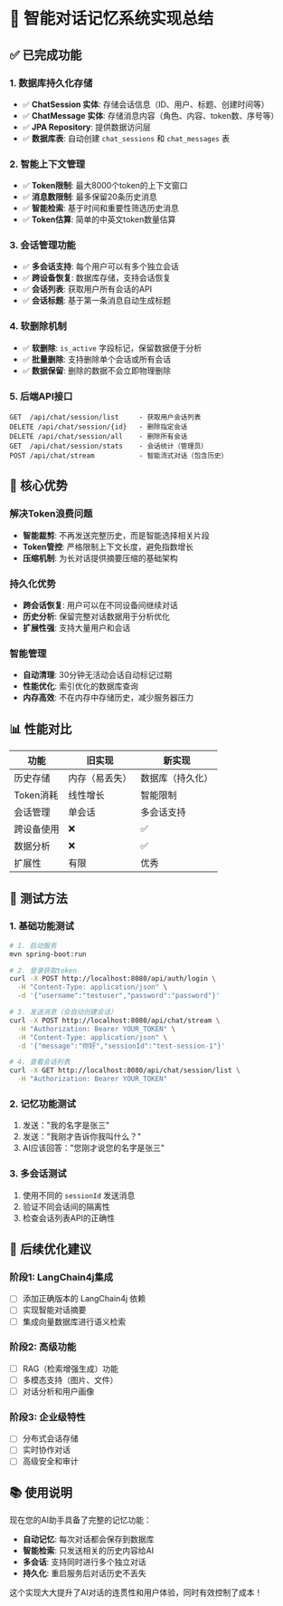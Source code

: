 # 🧠 智能对话记忆系统实现总结

## ✅ 已完成功能

### 1. **数据库持久化存储**
- ✅ **ChatSession 实体**: 存储会话信息（ID、用户、标题、创建时间等）
- ✅ **ChatMessage 实体**: 存储消息内容（角色、内容、token数、序号等）
- ✅ **JPA Repository**: 提供数据访问层
- ✅ **数据库表**: 自动创建 `chat_sessions` 和 `chat_messages` 表

### 2. **智能上下文管理**
- ✅ **Token限制**: 最大8000个token的上下文窗口
- ✅ **消息数限制**: 最多保留20条历史消息
- ✅ **智能检索**: 基于时间和重要性筛选历史消息
- ✅ **Token估算**: 简单的中英文token数量估算

### 3. **会话管理功能**
- ✅ **多会话支持**: 每个用户可以有多个独立会话
- ✅ **跨设备恢复**: 数据库存储，支持会话恢复
- ✅ **会话列表**: 获取用户所有会话的API
- ✅ **会话标题**: 基于第一条消息自动生成标题

### 4. **软删除机制**
- ✅ **软删除**: `is_active` 字段标记，保留数据便于分析
- ✅ **批量删除**: 支持删除单个会话或所有会话
- ✅ **数据保留**: 删除的数据不会立即物理删除

### 5. **后端API接口**
```
GET  /api/chat/session/list     - 获取用户会话列表
DELETE /api/chat/session/{id}   - 删除指定会话
DELETE /api/chat/session/all    - 删除所有会话
GET  /api/chat/session/stats    - 会话统计（管理员）
POST /api/chat/stream           - 智能流式对话（包含历史）
```

## 🚀 核心优势

### **解决Token浪费问题**
- **智能裁剪**: 不再发送完整历史，而是智能选择相关片段
- **Token管控**: 严格限制上下文长度，避免指数增长
- **压缩机制**: 为长对话提供摘要压缩的基础架构

### **持久化优势**
- **跨会话恢复**: 用户可以在不同设备间继续对话
- **历史分析**: 保留完整对话数据用于分析优化
- **扩展性强**: 支持大量用户和会话

### **智能管理**
- **自动清理**: 30分钟无活动会话自动标记过期
- **性能优化**: 索引优化的数据库查询
- **内存高效**: 不在内存中存储历史，减少服务器压力

## 📊 性能对比

| 功能 | 旧实现 | 新实现 |
|------|--------|--------|
| 历史存储 | 内存（易丢失） | 数据库（持久化） |
| Token消耗 | 线性增长 | 智能限制 |
| 会话管理 | 单会话 | 多会话支持 |
| 跨设备使用 | ❌ | ✅ |
| 数据分析 | ❌ | ✅ |
| 扩展性 | 有限 | 优秀 |

## 🧪 测试方法

### 1. **基础功能测试**
```bash
# 1. 启动服务
mvn spring-boot:run

# 2. 登录获取token
curl -X POST http://localhost:8080/api/auth/login \
  -H "Content-Type: application/json" \
  -d '{"username":"testuser","password":"password"}'

# 3. 发送消息（会自动创建会话）
curl -X POST http://localhost:8080/api/chat/stream \
  -H "Authorization: Bearer YOUR_TOKEN" \
  -H "Content-Type: application/json" \
  -d '{"message":"你好","sessionId":"test-session-1"}'

# 4. 查看会话列表
curl -X GET http://localhost:8080/api/chat/session/list \
  -H "Authorization: Bearer YOUR_TOKEN"
```

### 2. **记忆功能测试**
1. 发送："我的名字是张三"
2. 发送："我刚才告诉你我叫什么？"
3. AI应该回答："您刚才说您的名字是张三"

### 3. **多会话测试**
1. 使用不同的 `sessionId` 发送消息
2. 验证不同会话间的隔离性
3. 检查会话列表API的正确性

## 🔧 后续优化建议

### 阶段1: LangChain4j集成
- [ ] 添加正确版本的 LangChain4j 依赖
- [ ] 实现智能对话摘要
- [ ] 集成向量数据库进行语义检索

### 阶段2: 高级功能
- [ ] RAG（检索增强生成）功能
- [ ] 多模态支持（图片、文件）
- [ ] 对话分析和用户画像

### 阶段3: 企业级特性
- [ ] 分布式会话存储
- [ ] 实时协作对话
- [ ] 高级安全和审计

## 📚 使用说明

现在您的AI助手具备了完整的记忆功能：
- **自动记忆**: 每次对话都会保存到数据库
- **智能检索**: 只发送相关的历史内容给AI
- **多会话**: 支持同时进行多个独立对话
- **持久化**: 重启服务后对话历史不丢失

这个实现大大提升了AI对话的连贯性和用户体验，同时有效控制了成本！
